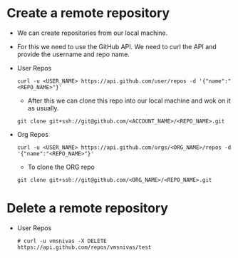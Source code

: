 # Create a remote repository

- We can create repositories from our local machine.
- For this we need to use the GitHub API. We need to curl the API and provide the username and repo name.
- User Repos

	```
	curl -u <USER_NAME> https://api.github.com/user/repos -d '{"name":"<REPO_NAME>"}'
	```

	- After this we can clone this repo into our local machine and wok on it as usually.

	```
	git clone git+ssh://git@github.com/<ACCOUNT_NAME>/<REPO_NAME>.git
	```

- Org Repos

	```
	curl -u <USER_NAME> https://api.github.com/orgs/<ORG_NAME>/repos -d '{"name":"<REPO_NAME>"}'
	```

	- To clone the ORG repo

	```
	git clone git+ssh://git@github.com/<ORG_NAME>/<REPO_NAME>.git
	```

# Delete a remote repository

- User Repos

	```
	# curl -u vmsnivas -X DELETE https://api.github.com/repos/vmsnivas/test
	```
